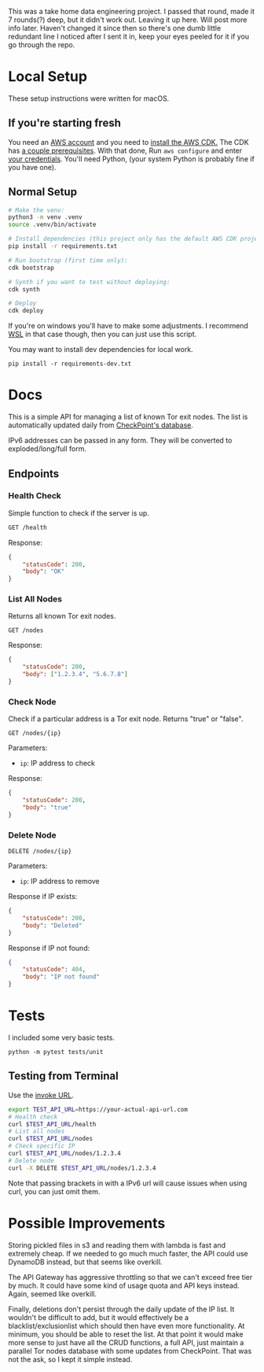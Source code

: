 This was a take home data engineering project. I passed that round, made it 7 rounds(?) deep, but it didn't work out. Leaving it up here. Will post more info later. Haven't changed it since then so there's one dumb little redundant line I noticed after I sent it in, keep your eyes peeled for it if you go through the repo.

# Local Setup

These setup instructions were written for macOS. 

## If you're starting fresh

You need an [AWS account](https://aws.amazon.com/resources/create-account/) and you need to [install the AWS CDK.](https://docs.aws.amazon.com/cdk/v2/guide/getting_started.html) The CDK has [a couple prerequisites](https://docs.aws.amazon.com/cdk/v2/guide/prerequisites.html). With that done, Run ```aws configure``` and enter [your credentials](https://aws.amazon.com/blogs/security/how-to-find-update-access-keys-password-mfa-aws-management-console/).
You'll need Python, (your system Python is probably fine if you have one). 

## Normal Setup 

```bash 
# Make the venv:
python3 -m venv .venv
source .venv/bin/activate  

# Install dependencies (this project only has the default AWS CDK project dependencies):
pip install -r requirements.txt

# Run bootstrap (first time only):
cdk bootstrap

# Synth if you want to test without deploying:
cdk synth

# Deploy
cdk deploy
```
If you're on windows you'll have to make some adjustments. I recommend [WSL](https://learn.microsoft.com/en-us/windows/wsl/install) in that case though, then you can just use this script.

You may want to install dev dependencies for local work.

```pip install -r requirements-dev.txt```

# Docs

This is a simple API for managing a list of known Tor exit nodes. The list is automatically updated daily from [CheckPoint's database]("https://secureupdates.checkpoint.com/IP-list/TOR.txt").

IPv6 addresses can be passed in any form. They will be converted to exploded/long/full form.

## Endpoints

### Health Check

Simple function to check if the server is up.

```bash
GET /health
```

Response:

```json
{
    "statusCode": 200,
    "body": "OK"
}
```

### List All Nodes

Returns all known Tor exit nodes.

```
GET /nodes
```

Response:

```json
{
    "statusCode": 200,
    "body": ["1.2.3.4", "5.6.7.8"]
}
```

### Check Node

Check if a particular address is a Tor exit node. Returns "true" or "false".

```
GET /nodes/{ip}
```

Parameters:
- `ip`: IP address to check

Response:

```json
{
    "statusCode": 200,
    "body": "true" 
}
```

### Delete Node

```
DELETE /nodes/{ip}
```

Parameters:
- `ip`: IP address to remove

Response if IP exists:

```json
{
    "statusCode": 200,
    "body": "Deleted"
}
```

Response if IP not found:

```json
{
    "statusCode": 404,
    "body": "IP not found"
}
```

# Tests
I included some very basic tests.

```python -m pytest tests/unit```


## Testing from Terminal

Use the [invoke URL](https://docs.aws.amazon.com/apigateway/latest/developerguide/how-to-call-api.html).

```bash
export TEST_API_URL=https://your-actual-api-url.com
# Health check
curl $TEST_API_URL/health
# List all nodes
curl $TEST_API_URL/nodes
# Check specific IP
curl $TEST_API_URL/nodes/1.2.3.4
# Delete node
curl -X DELETE $TEST_API_URL/nodes/1.2.3.4
```

Note that passing brackets in with a IPv6 url will cause issues when using curl, you can just omit them.


# Possible Improvements

Storing pickled files in s3 and reading them with lambda is fast and extremely cheap. If we needed to go much much faster, the API could use DynamoDB instead, but that seems like overkill. 

The API Gateway has aggressive throttling so that we can't exceed free tier by much. It could have some kind of usage quota and API keys instead. Again, seemed like overkill.

Finally, deletions don't persist through the daily update of the IP list. It wouldn't be difficult to add, but it would effectively be a blacklist/exclusionlist which should then have even more functionality. At minimum, you should be able to reset the list. At that point it would make more sense to just have all the CRUD functions, a full API, just maintain a parallel Tor nodes database with some updates from CheckPoint. That was not the ask, so I kept it simple instead.
